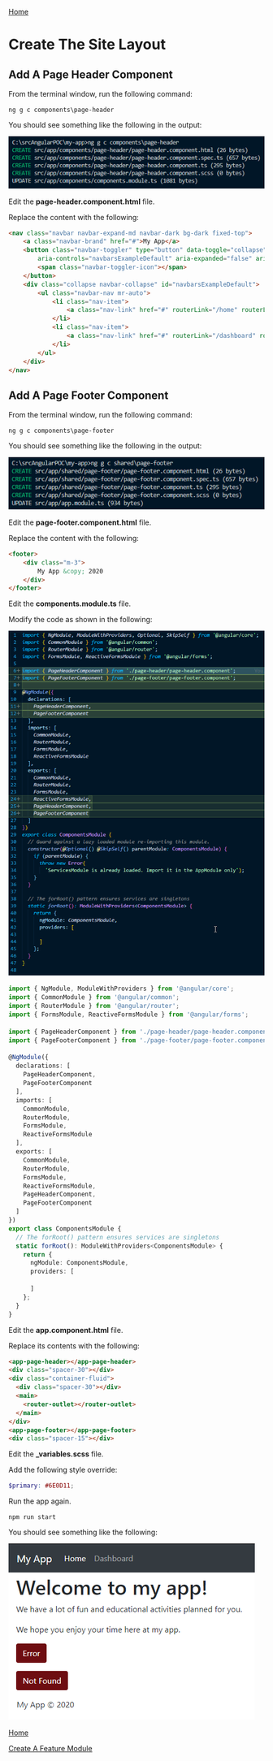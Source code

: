 [Home](README.md)

# Create The Site Layout

## Add A Page Header Component

From the terminal window, run the following command:

```
ng g c components\page-header
```

You should see something like the following in the output:

![image.png](/.attachments/image-e1c97dcd-e5d3-4784-91da-477968cab2ad.png)

Edit the **page-header.component.html** file. 

Replace the content with the following: 

``` html
<nav class="navbar navbar-expand-md navbar-dark bg-dark fixed-top">
    <a class="navbar-brand" href="#">My App</a>
    <button class="navbar-toggler" type="button" data-toggle="collapse" data-target="#navbarsExampleDefault"
        aria-controls="navbarsExampleDefault" aria-expanded="false" aria-label="Toggle navigation">
        <span class="navbar-toggler-icon"></span>
    </button>
    <div class="collapse navbar-collapse" id="navbarsExampleDefault">
        <ul class="navbar-nav mr-auto">
            <li class="nav-item">
                <a class="nav-link" href="#" routerLink="/home" routerLinkActive="active">Home <span class="sr-only">(current)</span></a>
            </li>
            <li class="nav-item">
                <a class="nav-link" href="#" routerLink="/dashboard" routerLinkActive="active">Dashboard</a>
            </li>
        </ul>
    </div>
</nav>
```

## Add A Page Footer Component 

From the terminal window, run the following command:

```
ng g c components\page-footer
```

You should see something like the following in the output:

![image.png](/.attachments/image-51b0cebf-453e-433d-9fb0-7972597ce0ab.png)

Edit the **page-footer.component.html** file. 

Replace the content with the following:

``` html
<footer>
    <div class="m-3">
        My App &copy; 2020
    </div>
</footer>
```

Edit the **components.module.ts** file. 

Modify the code as shown in the following:

![image.png](/.attachments/image-69131688-adc1-485d-bb77-2df91ef62ec8.png)

``` typescript
import { NgModule, ModuleWithProviders } from '@angular/core';
import { CommonModule } from '@angular/common';
import { RouterModule } from '@angular/router';
import { FormsModule, ReactiveFormsModule } from '@angular/forms';

import { PageHeaderComponent } from './page-header/page-header.component';
import { PageFooterComponent } from './page-footer/page-footer.component';

@NgModule({
  declarations: [
    PageHeaderComponent,
    PageFooterComponent
  ],
  imports: [
    CommonModule,
    RouterModule,
    FormsModule,
    ReactiveFormsModule
  ],
  exports: [
    CommonModule,
    RouterModule,
    FormsModule,
    ReactiveFormsModule,
    PageHeaderComponent,
    PageFooterComponent
  ]
})
export class ComponentsModule {
  // The forRoot() pattern ensures services are singletons
  static forRoot(): ModuleWithProviders<ComponentsModule> {
    return {
      ngModule: ComponentsModule,
      providers: [

      ]
    };
  }
}
```

Edit the **app.component.html** file. 

Replace its contents with the following:

``` html
<app-page-header></app-page-header>
<div class="spacer-30"></div>
<div class="container-fluid">  
  <div class="spacer-30"></div>
  <main>
    <router-outlet></router-outlet>
  </main>
</div>
<app-page-footer></app-page-footer>
<div class="spacer-15"></div>
```

Edit the **_variables.scss** file. 

Add the following style override:

``` scss
$primary: #6E0D11; 
```

Run the app again.

```
npm run start
```

You should see something like the following:

![image.png](/.attachments/image-e3ceedd2-9388-4198-9da0-da7234b0f0cb.png)

[Home](README.md)

[Create A Feature Module](Create-A-Feature-Module.md)